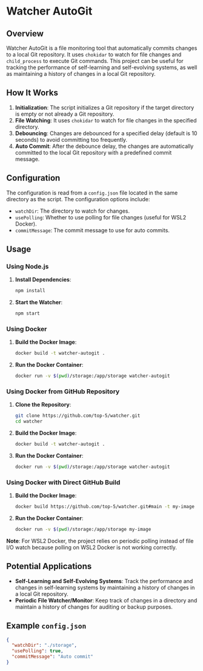# Watcher AutoGit

## Overview

Watcher AutoGit is a file monitoring tool that automatically commits changes to a local Git repository. It uses `chokidar` to watch for file changes and `child_process` to execute Git commands. This project can be useful for tracking the performance of self-learning and self-evolving systems, as well as maintaining a history of changes in a local Git repository.

## How It Works

1. **Initialization**: The script initializes a Git repository if the target directory is empty or not already a Git repository.
2. **File Watching**: It uses `chokidar` to watch for file changes in the specified directory.
3. **Debouncing**: Changes are debounced for a specified delay (default is 10 seconds) to avoid committing too frequently.
4. **Auto Commit**: After the debounce delay, the changes are automatically committed to the local Git repository with a predefined commit message.

## Configuration

The configuration is read from a `config.json` file located in the same directory as the script. The configuration options include:
- `watchDir`: The directory to watch for changes.
- `usePolling`: Whether to use polling for file changes (useful for WSL2 Docker).
- `commitMessage`: The commit message to use for auto commits.

## Usage

### Using Node.js

1. **Install Dependencies**:
    ```sh
    npm install
    ```

2. **Start the Watcher**:
    ```sh
    npm start
    ```

### Using Docker

1. **Build the Docker Image**:
    ```sh
    docker build -t watcher-autogit .
    ```

2. **Run the Docker Container**:
    ```sh
    docker run -v $(pwd)/storage:/app/storage watcher-autogit
    ```

### Using Docker from GitHub Repository

1. **Clone the Repository**:
    ```sh
    git clone https://github.com/top-5/watcher.git
    cd watcher
    ```

2. **Build the Docker Image**:
    ```sh
    docker build -t watcher-autogit .
    ```

3. **Run the Docker Container**:
    ```sh
    docker run -v $(pwd)/storage:/app/storage watcher-autogit
    ```

### Using Docker with Direct GitHub Build

1. **Build the Docker Image**:
    ```sh
    docker build https://github.com/top-5/watcher.git#main -t my-image
    ```

2. **Run the Docker Container**:
    ```sh
    docker run -v $(pwd)/storage:/app/storage my-image
    ```

**Note**: For WSL2 Docker, the project relies on periodic polling instead of file I/O watch because polling on WSL2 Docker is not working correctly.

## Potential Applications

- **Self-Learning and Self-Evolving Systems**: Track the performance and changes in self-learning systems by maintaining a history of changes in a local Git repository.
- **Periodic File Watcher/Monitor**: Keep track of changes in a directory and maintain a history of changes for auditing or backup purposes.

## Example `config.json`

```json
{
  "watchDir": "./storage",
  "usePolling": true,
  "commitMessage": "Auto commit"
}
```
